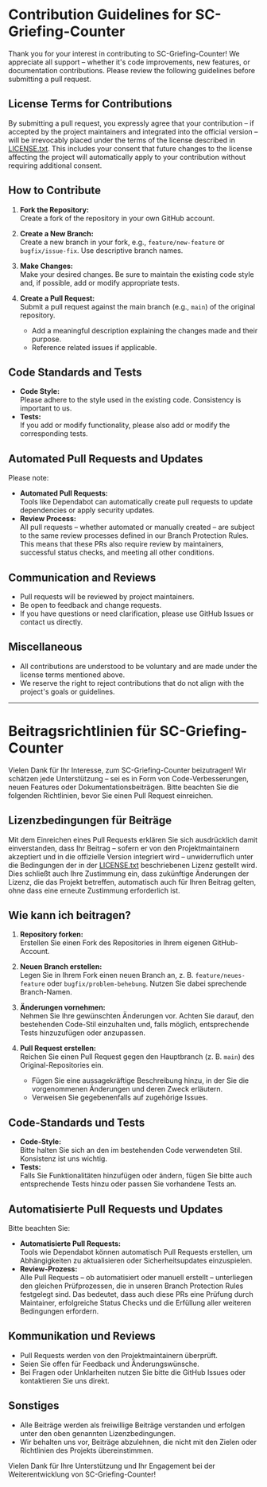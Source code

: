 # Contribution Guidelines for SC-Griefing-Counter

Thank you for your interest in contributing to SC-Griefing-Counter! We appreciate all support – whether it's code improvements, new features, or documentation contributions. Please review the following guidelines before submitting a pull request.

## License Terms for Contributions

By submitting a pull request, you expressly agree that your contribution – if accepted by the project maintainers and integrated into the official version – will be irrevocably placed under the terms of the license described in [LICENSE.txt](./LICENSE.txt). This includes your consent that future changes to the license affecting the project will automatically apply to your contribution without requiring additional consent.

## How to Contribute

1. **Fork the Repository:**  
   Create a fork of the repository in your own GitHub account.

2. **Create a New Branch:**  
   Create a new branch in your fork, e.g., `feature/new-feature` or `bugfix/issue-fix`. Use descriptive branch names.

3. **Make Changes:**  
   Make your desired changes. Be sure to maintain the existing code style and, if possible, add or modify appropriate tests.

4. **Create a Pull Request:**  
   Submit a pull request against the main branch (e.g., `main`) of the original repository.  
   - Add a meaningful description explaining the changes made and their purpose.
   - Reference related issues if applicable.

## Code Standards and Tests

- **Code Style:**  
  Please adhere to the style used in the existing code. Consistency is important to us.
- **Tests:**  
  If you add or modify functionality, please also add or modify the corresponding tests.

## Automated Pull Requests and Updates

Please note:
- **Automated Pull Requests:**  
  Tools like Dependabot can automatically create pull requests to update dependencies or apply security updates.  
- **Review Process:**  
  All pull requests – whether automated or manually created – are subject to the same review processes defined in our Branch Protection Rules. This means that these PRs also require review by maintainers, successful status checks, and meeting all other conditions.

## Communication and Reviews

- Pull requests will be reviewed by project maintainers.
- Be open to feedback and change requests.
- If you have questions or need clarification, please use GitHub Issues or contact us directly.

## Miscellaneous

- All contributions are understood to be voluntary and are made under the license terms mentioned above.
- We reserve the right to reject contributions that do not align with the project's goals or guidelines.

---

# Beitragsrichtlinien für SC-Griefing-Counter

Vielen Dank für Ihr Interesse, zum SC-Griefing-Counter beizutragen! Wir schätzen jede Unterstützung – sei es in Form von Code-Verbesserungen, neuen Features oder Dokumentationsbeiträgen. Bitte beachten Sie die folgenden Richtlinien, bevor Sie einen Pull Request einreichen.

## Lizenzbedingungen für Beiträge

Mit dem Einreichen eines Pull Requests erklären Sie sich ausdrücklich damit einverstanden, dass Ihr Beitrag – sofern er von den Projektmaintainern akzeptiert und in die offizielle Version integriert wird – unwiderruflich unter die Bedingungen der in der [LICENSE.txt](./LICENSE.txt) beschriebenen Lizenz gestellt wird. Dies schließt auch Ihre Zustimmung ein, dass zukünftige Änderungen der Lizenz, die das Projekt betreffen, automatisch auch für Ihren Beitrag gelten, ohne dass eine erneute Zustimmung erforderlich ist.

## Wie kann ich beitragen?

1. **Repository forken:**  
   Erstellen Sie einen Fork des Repositories in Ihrem eigenen GitHub-Account.

2. **Neuen Branch erstellen:**  
   Legen Sie in Ihrem Fork einen neuen Branch an, z. B. `feature/neues-feature` oder `bugfix/problem-behebung`. Nutzen Sie dabei sprechende Branch-Namen.

3. **Änderungen vornehmen:**  
   Nehmen Sie Ihre gewünschten Änderungen vor. Achten Sie darauf, den bestehenden Code-Stil einzuhalten und, falls möglich, entsprechende Tests hinzuzufügen oder anzupassen.

4. **Pull Request erstellen:**  
   Reichen Sie einen Pull Request gegen den Hauptbranch (z. B. `main`) des Original-Repositories ein.  
   - Fügen Sie eine aussagekräftige Beschreibung hinzu, in der Sie die vorgenommenen Änderungen und deren Zweck erläutern.
   - Verweisen Sie gegebenenfalls auf zugehörige Issues.

## Code-Standards und Tests

- **Code-Style:**  
  Bitte halten Sie sich an den im bestehenden Code verwendeten Stil. Konsistenz ist uns wichtig.
- **Tests:**  
  Falls Sie Funktionalitäten hinzufügen oder ändern, fügen Sie bitte auch entsprechende Tests hinzu oder passen Sie vorhandene Tests an.

## Automatisierte Pull Requests und Updates

Bitte beachten Sie:
- **Automatisierte Pull Requests:**  
  Tools wie Dependabot können automatisch Pull Requests erstellen, um Abhängigkeiten zu aktualisieren oder Sicherheitsupdates einzuspielen.  
- **Review-Prozess:**  
  Alle Pull Requests – ob automatisiert oder manuell erstellt – unterliegen den gleichen Prüfprozessen, die in unseren Branch Protection Rules festgelegt sind. Das bedeutet, dass auch diese PRs eine Prüfung durch Maintainer, erfolgreiche Status Checks und die Erfüllung aller weiteren Bedingungen erfordern.

## Kommunikation und Reviews

- Pull Requests werden von den Projektmaintainern überprüft.
- Seien Sie offen für Feedback und Änderungswünsche.
- Bei Fragen oder Unklarheiten nutzen Sie bitte die GitHub Issues oder kontaktieren Sie uns direkt.

## Sonstiges

- Alle Beiträge werden als freiwillige Beiträge verstanden und erfolgen unter den oben genannten Lizenzbedingungen.
- Wir behalten uns vor, Beiträge abzulehnen, die nicht mit den Zielen oder Richtlinien des Projekts übereinstimmen.

Vielen Dank für Ihre Unterstützung und Ihr Engagement bei der Weiterentwicklung von SC-Griefing-Counter!
